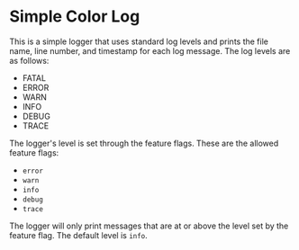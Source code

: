# Simple Color Log

This is a simple logger that uses standard log levels and prints the file name, line number, and timestamp for each log message.
The log levels are as follows:

- FATAL
- ERROR
- WARN
- INFO
- DEBUG
- TRACE

The logger's level is set through the feature flags. These are the allowed feature flags:

- `error`
- `warn`
- `info`
- `debug`
- `trace`

The logger will only print messages that are at or above the level set by the feature flag. The default level is `info`.
